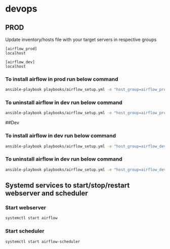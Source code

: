 # devops


## PROD

Update inventory/hosts file with your target servers in respective groups 

```
[airflow_prod]
localhost

[airflow_dev]
localhost
```


### To install airflow in prod run below command 

```bash 
ansible-playbook playbooks/airflow_setup.yml -e "host_group=airflow_prod" -vv
```

### To uninstall airflow in dev run below command

```bash
ansible-playbook playbooks/airflow_setup.yml -e "host_group=airflow_prod airflow_setup_state=absent" -vv
```

##Dev

### To install airflow in dev run below command

```bash
ansible-playbook playbooks/airflow_setup.yml -e "host_group=airflow_dev" -vv
```

### To uninstall airflow in dev run below command

```bash
ansible-playbook playbooks/airflow_setup.yml -e "host_group=airflow_dev airflow_setup_state=absent" -vv
```



## Systemd services to start/stop/restart webserver and scheduler

### Start webserver 
```bash
systemctl start airflow
```
### Start scheduler
```bash
systemctl start airflow-scheduler
```

